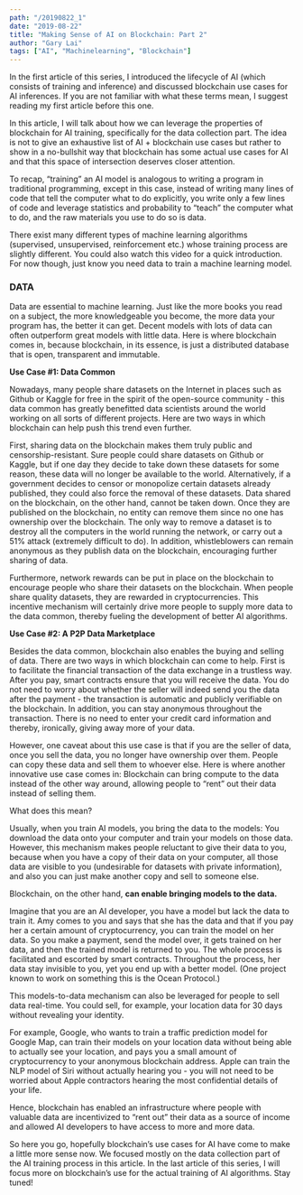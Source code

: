 ```yaml
---
path: "/20190822_1"
date: "2019-08-22"
title: "Making Sense of AI on Blockchain: Part 2"
author: "Gary Lai"
tags: ["AI", "Machinelearning", "Blockchain"]
---
```


In the first article of this series, I introduced the lifecycle of AI (which consists of training and inference) and discussed blockchain use cases for AI inferences. If you are not familiar with what these terms mean, I suggest reading my first article before this one.

In this article, I will talk about how we can leverage the properties of blockchain for AI training, specifically for the data collection part. The idea is not to give an exhaustive list of AI + blockchain use cases but rather to show in a no-bullshit way that blockchain has some actual use cases for AI and that this space of intersection deserves closer attention.

To recap, “training” an AI model is analogous to writing a program in traditional programming, except in this case, instead of writing many lines of code that tell the computer what to do explicitly, you write only a few lines of code and leverage statistics and probability to “teach” the computer what to do, and the raw materials you use to do so is data.

There exist many different types of machine learning algorithms (supervised, unsupervised, reinforcement etc.) whose training process are slightly different. You could also watch this video for a quick introduction. For now though, just know you need data to train a machine learning model.

<h3>DATA</h3>

Data are essential to machine learning. Just like the more books you read on a subject, the more knowledgeable you become, the more data your program has, the better it can get. Decent models with lots of data can often outperform great models with little data. Here is where blockchain comes in, because blockchain, in its essence, is just a distributed database that is open, transparent and immutable.

**Use Case #1: Data Common**<br/>

Nowadays, many people share datasets on the Internet in places such as Github or Kaggle for free in the spirit of the open-source community - this data common has greatly benefitted data scientists around the world working on all sorts of different projects. Here are two ways in which blockchain can help push this trend even further.

First, sharing data on the blockchain makes them truly public and censorship-resistant. Sure people could share datasets on Github or Kaggle, but if one day they decide to take down these datasets for some reason, these data will no longer be available to the world. Alternatively, if a government decides to censor or monopolize certain datasets already published, they could also force the removal of these datasets. Data shared on the blockchain, on the other hand, cannot be taken down. Once they are published on the blockchain, no entity can remove them since no one has ownership over the blockchain. The only way to remove a dataset is to destroy all the computers in the world running the network, or carry out a 51% attack (extremely difficult to do). In addition, whistleblowers can remain anonymous as they publish data on the blockchain, encouraging further sharing of data.

Furthermore, network rewards can be put in place on the blockchain to encourage people who share their datasets on the blockchain. When people share quality datasets, they are rewarded in cryptocurrencies. This incentive mechanism will certainly drive more people to supply more data to the data common, thereby fueling the development of better AI algorithms.

**Use Case #2: A P2P Data Marketplace**<br/>

Besides the data common, blockchain also enables the buying and selling of data. There are two ways in which blockchain can come to help.
First is to facilitate the financial transaction of the data exchange in a trustless way. After you pay, smart contracts ensure that you will receive the data. You do not need to worry about whether the seller will indeed send you the data after the payment - the transaction is automatic and publicly verifiable on the blockchain. In addition, you can stay anonymous throughout the transaction. There is no need to enter your credit card information and thereby, ironically, giving away more of your data.

However, one caveat about this use case is that if you are the seller of data, once you sell the data, you no longer have ownership over them. People can copy these data and sell them to whoever else. Here is where another innovative use case comes in: Blockchain can bring compute to the data instead of the other way around, allowing people to “rent” out their data instead of selling them.

What does this mean?

Usually, when you train AI models, you bring the data to the models: You download the data onto your computer and train your models on those data. However, this mechanism makes people reluctant to give their data to you, because when you have a copy of their data on your computer, all those data are visible to you (undesirable for datasets with private information), and also you can just make another copy and sell to someone else.

Blockchain, on the other hand, **can enable bringing models to the data.**

Imagine that you are an AI developer, you have a model but lack the data to train it. Amy comes to you and says that she has the data and that if you pay her a certain amount of cryptocurrency, you can train the model on her data.
So you make a payment, send the model over, it gets trained on her data, and then the trained model is returned to you. The whole process is facilitated and escorted by smart contracts. Throughout the process, her data stay invisible to you, yet you end up with a better model. (One project known to work on something this is the Ocean Protocol.)

This models-to-data mechanism can also be leveraged for people to sell data real-time. You could sell, for example, your location data for 30 days without revealing your identity.

For example, Google, who wants to train a traffic prediction model for Google Map, can train their models on your location data without being able to actually see your location, and pays you a small amount of cryptocurrency to your anonymous blockchain address. Apple can train the NLP model of Siri without actually hearing you - you will not need to be worried about Apple contractors hearing the most confidential details of your life.

Hence, blockchain has enabled an infrastructure where people with valuable data are incentivized to “rent out” their data as a source of income and allowed AI developers to have access to more and more data.

So here you go, hopefully blockchain’s use cases for AI have come to make a little more sense now. We focused mostly on the data collection part of the AI training process in this article. In the last article of this series, I will focus more on blockchain’s use for the actual training of AI algorithms. Stay tuned!
